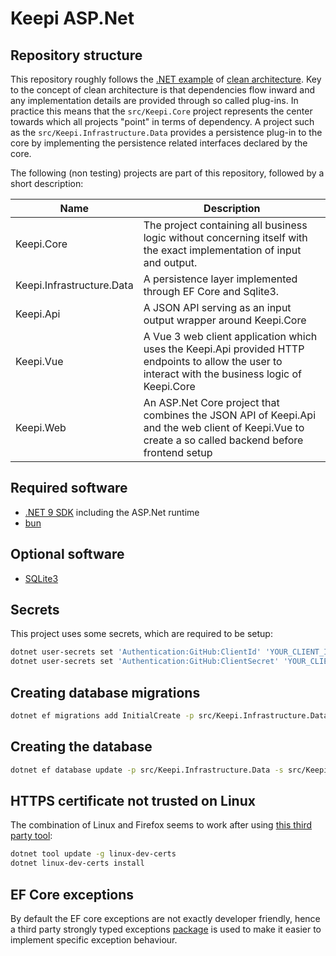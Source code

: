 # Keepi ASP.Net

## Repository structure

This repository roughly follows the [.NET example](https://devblogs.microsoft.com/ise/next-level-clean-architecture-boilerplate/) of [clean architecture](<https://en.wikipedia.org/wiki/Hexagonal_architecture_(software)>). Key to the concept of clean architecture is that dependencies flow inward and any implementation details are provided through so called plug-ins. In practice this means that the `src/Keepi.Core` project represents the center towards which all projects "point" in terms of dependency. A project such as the `src/Keepi.Infrastructure.Data` provides a persistence plug-in to the core by implementing the persistence related interfaces declared by the core.

The following (non testing) projects are part of this repository, followed by a short description:

| Name                      | Description                                                                                                                                         |
| ------------------------- | --------------------------------------------------------------------------------------------------------------------------------------------------- |
| Keepi.Core                | The project containing all business logic without concerning itself with the exact implementation of input and output.                              |
| Keepi.Infrastructure.Data | A persistence layer implemented through EF Core and Sqlite3.                                                                                        |
| Keepi.Api                 | A JSON API serving as an input output wrapper around Keepi.Core                                                                                     |
| Keepi.Vue                 | A Vue 3 web client application which uses the Keepi.Api provided HTTP endpoints to allow the user to interact with the business logic of Keepi.Core |
| Keepi.Web                 | An ASP.Net Core project that combines the JSON API of Keepi.Api and the web client of Keepi.Vue to create a so called backend before frontend setup |

## Required software

- [.NET 9 SDK](https://dotnet.microsoft.com/en-us/download/dotnet/9.0) including the ASP.Net runtime
- [bun](https://bun.sh/)

## Optional software

- [SQLite3](https://sqlite.org/)

## Secrets

This project uses some secrets, which are required to be setup:

```bash
dotnet user-secrets set 'Authentication:GitHub:ClientId' 'YOUR_CLIENT_ID' --project 'src/Keepi.Web/'
dotnet user-secrets set 'Authentication:GitHub:ClientSecret' 'YOUR_CLIENT_SECRET' --project 'src/Keepi.Web/'
```

## Creating database migrations

```bash
dotnet ef migrations add InitialCreate -p src/Keepi.Infrastructure.Data -s src/Keepi.Web
```

## Creating the database

```bash
dotnet ef database update -p src/Keepi.Infrastructure.Data -s src/Keepi.Web
```

## HTTPS certificate not trusted on Linux

The combination of Linux and Firefox seems to work after using [this third party tool](https://github.com/dotnet/aspnetcore/issues/32842#issuecomment-2206905474):

```bash
dotnet tool update -g linux-dev-certs
dotnet linux-dev-certs install
```

## EF Core exceptions

By default the EF core exceptions are not exactly developer friendly, hence a third party strongly typed exceptions [package](https://github.com/Giorgi/EntityFramework.Exceptions) is used to make it easier to implement specific exception behaviour.
